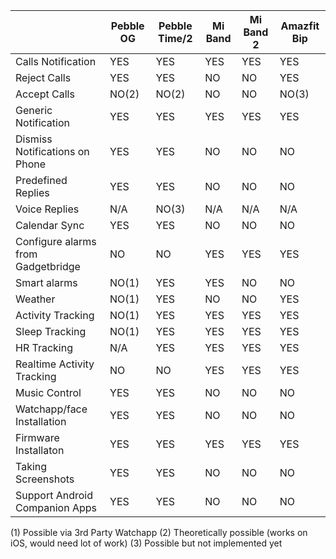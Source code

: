 |                                   | Pebble OG | Pebble Time/2 | Mi Band | Mi Band 2 | Amazfit Bip |
|-----------------------------------| ----------|---------------|---------|-----------|-------------|
|Calls Notification                 | YES       | YES           | YES     | YES       | YES         |
|Reject Calls                       | YES       | YES           | NO      | NO        | YES         |
|Accept Calls                       | NO(2)     | NO(2)         | NO      | NO        | NO(3)       |
|Generic Notification               | YES       | YES           | YES     | YES       | YES         |
|Dismiss Notifications on Phone     | YES       | YES           | NO      | NO        | NO          |
|Predefined Replies                 | YES       | YES           | NO      | NO        | NO          |
|Voice Replies                      | N/A       | NO(3)         | N/A     | N/A       | N/A         |
|Calendar Sync                      | YES       | YES           | NO      | NO        | NO          |
|Configure alarms from Gadgetbridge | NO        | NO            | YES     | YES       | YES         |
|Smart alarms                       | NO(1)     | YES           | YES     | NO        | NO          |
|Weather                            | NO(1)     | YES           | NO      | NO        | YES         |
|Activity Tracking                  | NO(1)     | YES           | YES     | YES       | YES         |
|Sleep Tracking                     | NO(1)     | YES           | YES     | YES       | YES         |
|HR Tracking                        | N/A       | YES           | YES     | YES       | YES         |
|Realtime Activity Tracking         | NO        | NO            | YES     | YES       | YES         |
|Music Control                      | YES       | YES           | NO      | NO        | NO          |
|Watchapp/face Installation         | YES       | YES           | NO      | NO        | NO          |
|Firmware Installaton               | YES       | YES           | YES     | YES       | YES         |
|Taking Screenshots                 | YES       | YES           | NO      | NO        | NO          |
|Support Android Companion Apps     | YES       | YES           | NO      | NO        | NO          |

(1) Possible via 3rd Party Watchapp
(2) Theoretically possible (works on iOS, would need lot of work)
(3) Possible but not implemented yet
